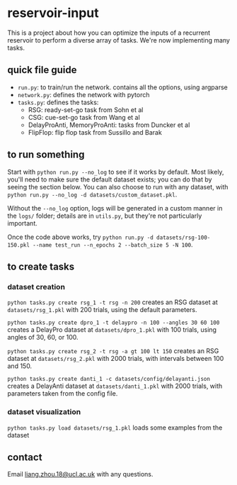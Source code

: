 # reservoir-input
This is a project about how you can optimize the inputs of a recurrent reservoir to perform a diverse array of tasks. We're now implementing many tasks.


## quick file guide
- `run.py`: to train/run the network. contains all the options, using argparse
- `network.py`: defines the network with pytorch
- `tasks.py`: defines the tasks:
    - RSG: ready-set-go task from Sohn et al
    - CSG: cue-set-go task from Wang et al
    - DelayProAnti, MemoryProAnti: tasks from Duncker et al
    - FlipFlop: flip flop task from Sussillo and Barak


## to run something
Start with `python run.py --no_log` to see if it works by default. Most likely, you'll need to make sure the default dataset exists; you can do that by seeing the section below.
You can also choose to run with any dataset, with `python run.py --no_log -d datasets/custom_dataset.pkl`.

Without the `--no_log` option, logs will be generated in a custom manner in the `logs/` folder; details are in `utils.py`, but they're not particularly important.

Once the code above works, try `python run.py -d datasets/rsg-100-150.pkl --name test_run --n_epochs 2 --batch_size 5 -N 100`.

## to create tasks
### dataset creation
`python tasks.py create rsg_1 -t rsg -n 200` creates an RSG dataset at `datasets/rsg_1.pkl` with 200 trials, using the default parameters.

`python tasks.py create dpro_1 -t delaypro -n 100 --angles 30 60 100` creates a DelayPro dataset at `datasets/dpro_1.pkl` with 100 trials, using angles of 30, 60, or 100.

`python tasks.py create rsg_2 -t rsg -a gt 100 lt 150`
creates an RSG dataset at `datasets/rsg_2.pkl` with 2000 trials, with intervals between 100 and 150.

`python tasks.py create danti_1 -c datasets/config/delayanti.json` creates a DelayAnti dataset at `datasets/danti_1.pkl` with 2000 trials, with parameters taken from the config file.

### dataset visualization
`python tasks.py load datasets/rsg_1.pkl` loads some examples from the dataset


## contact
Email <liang.zhou.18@ucl.ac.uk> with any questions.